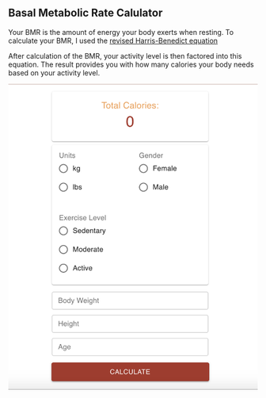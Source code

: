 ## Basal Metabolic Rate Calulator

Your BMR is the amount of energy your body exerts when resting. To calculate your BMR, I used the [revised Harris-Benedict equation](https://www.ncbi.nlm.nih.gov/pmc/articles/PMC4278349/#R3)

After calculation of the BMR, your activity level is then factored into this equation. The result provides you with how many calories your body needs based on your activity level.

![BMR Calculator](https://github.com/jocespitia/bmr-calculator/blob/master/bmrCalcScreenshot.png)
